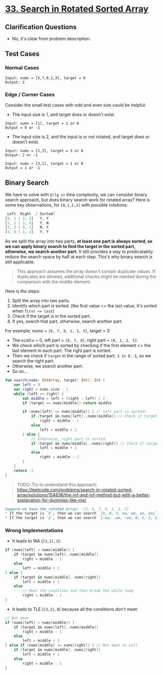 # [33. Search in Rotated Sorted Array](https://leetcode.com/problems/search-in-rotated-sorted-array/)

## Clarification Questions
* No, it's clear from problem description.
 
## Test Cases
### Normal Cases
```
Input: nums = [5,7,0,1,3], target = 0
Output: 2
```

### Edge / Corner Cases
Consider the small test cases with odd and even size could be helpful:

* The input size is 1, and target does or doesn't exist.
```
Input: nums = [1], target = 1 or 0
Output = 0 or -1
```

* The input size is 2, and the input is or not rotated, and target does or doesn't exist.
```
Input: nums = [1,3], target = 3 or 0
Output: 2 or -1

Input: nums = [3,1], target = 1 or 0
Output = 1 or -1
```

## Binary Search
We have to solve with `O(lg n)` time complexity, we can consider binary search approach, but does binary search work for rotated array? Here is some key observations, for `[0,1,2,3]` with possible rotations:
```js
 Left  Right  / Sorted?
[0, 1 | 2, 3]   Y, Y
[1, 2 | 3, 0]   Y, N
[2, 3 | 0, 1]   N, Y
[3, 0 | 1, 2]   Y, Y
```
As we split the array into two parts, **at least one part is always sorted, so we can apply binary search to find the target in the sorted part, otherwise, we search another part.** It still provides a way to predicatabily reduce the search space by half at each step. This's why binary search is still applicable.

> This approach assumes the array doesn't contain duplicate values. If duplicates are allowed, additional checks might be needed during the comparison with the middle element.

Here is the steps:
1. Split the array into two parts.
2. Identify which part is sorted. (the first value <= the last value, it's sorted when `first <= last`)
3. Check if the target is in the sorted part.
4. If yes, search that part, otherwise, search another part.

For example, nums = `[6, 7, 0, 1, 2, 5]`, target = 3:
* The `middle` = 0, left part = `[6, 7, 0]`, right part = `[0, 1, 2, 5]`.
* We check which part is sorted by checking if the first element <= the last element in each part. The right part is sorted.
* Then we check if `target` in the range of sorted part, `3 in 0..5`, so we search the right part.
* Otherwise, we search another part.
* So on...

```kotlin
fun search(nums: IntArray, target: Int): Int {
    var left = 0
    var right = nums.size - 1
    while (left <= right) {
        val middle = left + (right - left) / 2
        if (target == nums[middle]) return middle

        if (nums[left] <= nums[middle]) { // left part is sorted?
            if (target in nums[left]..nums[middle]) // Check if target in this sorted part
                right = middle - 1
            else 
                left = middle + 1
        } else {
            // Otherwise, right part is sorted.
            if (target in nums[middle]..nums[right]) // Check if target in this sorted part
                left = middle + 1
            else
                right = middle - 1
        }
    }
    return -1
}
```

> TODO: Try to understand this approach: https://leetcode.com/problems/search-in-rotated-sorted-array/solutions/154836/the-inf-and-inf-method-but-with-a-better-explanation-for-dummies-like-me/

```markdown
Suppose we have the rotated array: `[5, 6, 7, 0, 1, 2, 3]`
* If the target is `6`, then we can search `[5, 6, 7, oo, oo, oo, oo]`. 
* If the target is `2`, then we can search `[-oo, -oo, -oo, 0, 1, 2, 3]`.
```

### Wrong Implementations
* It leads to WA (`[3,1]`, `1`):
```kotlin
if (nums[left] < nums[middle]) {
    if (target in nums[left]..nums[middle])
        right = middle - 1
    else 
        left = middle + 1
} else {
    if (target in nums[middle]..nums[right])
        left = middle + 1
    else
        // Meet the condition and then break the while loop
        right = middle - 1
}
```

* It leads to TLE (`[3,1]`, `0`) because all the conditions don't meet:
```kotlin
// Not meet
if (nums[left] < nums[middle]) {
    if (target in nums[left]..nums[middle])
        right = middle - 1
    else 
        left = middle + 1
} else if (nums[middle] <= nums[right]) { // Not meet as well
    if (target in nums[middle]..nums[right])
        left = middle + 1
    else
        right = middle - 1
}
```